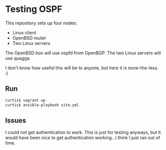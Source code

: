 # Testing OSPF

This repository sets up four nodes:

* Linux client
* OpenBSD router
* Two Linux servers

The OpenBSD box will use ospfd from OpenBGP. The two Linux servers will use quagga.

I don't know how useful this will be to anyone, but here it is none-the-less. :)

## Run

```bash
curtis$ vagrant up
curtis$ ansible-playbook site.yml
```

## Issues

I could not get authentication to work. This is just for testing anyways, but it would have been nice to get authentication working...I think I just ran out of time.
